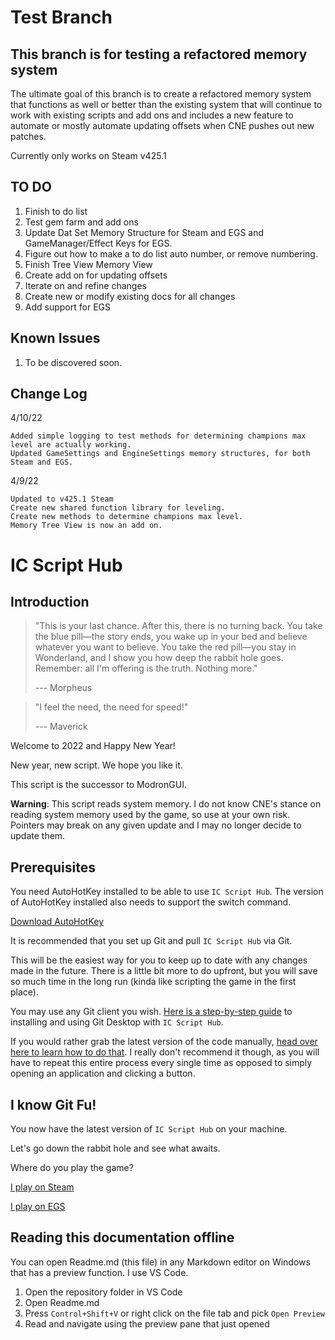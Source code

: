 # Test Branch
## This branch is for testing a refactored memory system

The ultimate goal of this branch is to create a refactored memory system that functions as well or better than the existing system that will continue to work with existing scripts and add ons and includes a new feature to automate or mostly automate updating offsets when CNE pushes out new patches.

Currently only works on Steam v425.1

## TO DO
1. Finish to do list
2. Test gem farm and add ons
3. Update Dat Set Memory Structure for Steam and EGS and GameManager/Effect Keys for EGS.
4. Figure out how to make a to do list auto number, or remove numbering.
5. Finish Tree View Memory View
6. Create add on for updating offsets
7. Iterate on and refine changes
8. Create new or modify existing docs for all changes
9. Add support for EGS

## Known Issues
1. To be discovered soon.

## Change Log

4/10/22

    Added simple logging to test methods for determining champions max level are actually working.
    Updated GameSettings and EngineSettings memory structures, for both Steam and EGS.

4/9/22

    Updated to v425.1 Steam
    Create new shared function library for leveling.
    Create new methods to determine champions max level.
    Memory Tree View is now an add on.

# IC Script Hub
## Introduction

> "This is your last chance. After this, there is no turning back. You take the blue pill—the story ends, you wake up in your bed and believe whatever you want to believe. You take the red pill—you stay in Wonderland, and I show you how deep the rabbit hole goes. Remember: all I'm offering is the truth. Nothing more." 
>  
> --- Morpheus 


> "I feel the need, the need for speed!"
> 
> --- Maverick

Welcome to 2022 and Happy New Year!  

New year, new script. We hope you like it.   
  
This script is the successor to ModronGUI.

**Warning**:
This script reads system memory. I do not know CNE's stance on reading system memory used by the game, so use at your own risk. Pointers may break on any given update and I may no longer decide to update them.  


## Prerequisites

You need AutoHotKey installed to be able to use `IC Script Hub`. The version of AutoHotKey installed also needs to support the switch command. 

[Download AutoHotKey](https://www.autohotkey.com/)

It is recommended that you set up Git and pull `IC Script Hub` via Git. 

This will be the easiest way for you to keep up to date with any changes made in the future. There is a little bit more to do upfront, but you will save so much time in the long run (kinda like scripting the game in the first place).

You may use any Git client you wish. [Here is a step-by-step guide](docfiles/getting-started-with-ic-script-hub-using-git.md) to installing and using Git Desktop with `IC Script Hub`.

If you would rather grab the latest version of the code manually, [head over here to learn how to do that](docfiles/getting-started-with-ic-script-hub-using-zip.md). I really don't recommend it though, as you will have to repeat this entire process every single time as opposed to simply opening an application and clicking a button.

## I know Git Fu!

You now have the latest version of `IC Script Hub` on your machine.

Let's go down the rabbit hole and see what awaits.

Where do you play the game?

[I play on Steam](docfiles/using-ic-script-hub-with-steam.md) 

[I play on EGS](docfiles/using-ic-script-hub-with-egs.md)

## Reading this documentation offline

You can open Readme.md (this file) in any Markdown editor on Windows that has a preview function. I use VS Code. 

1. Open the repository folder in VS Code
2. Open Readme.md
3. Press `Control+Shift+V` or right click on the file tab and pick `Open Preview`
4. Read and navigate using the preview pane that just opened



